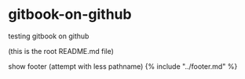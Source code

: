 # gitbook-on-github

testing gitbook on github

(this is the root README.md file)

show footer (attempt with less pathname)
{% include "../footer.md" %}
